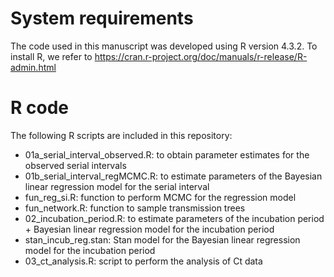# System requirements
The code used in this manuscript was developed using R version 4.3.2.
To install R, we refer to https://cran.r-project.org/doc/manuals/r-release/R-admin.html

# R code
The following R scripts are included in this repository:
* 01a_serial_interval_observed.R: to obtain parameter estimates for the observed serial intervals
* 01b_serial_interval_regMCMC.R: to estimate parameters of the Bayesian linear regression model for the serial interval
* fun_reg_si.R: function to perform MCMC for the regression model
* fun_network.R: function to sample transmission trees
* 02_incubation_period.R: to estimate parameters of the incubation period + Bayesian linear regression model for the incubation period
* stan_incub_reg.stan: Stan model for the Bayesian linear regression model for the incubation period
* 03_ct_analysis.R: script to perform the analysis of Ct data
